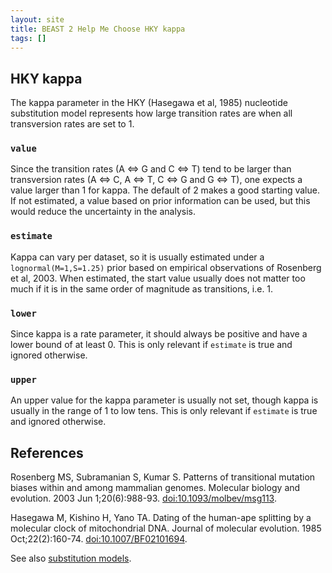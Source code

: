 ```yaml
---
layout: site
title: BEAST 2 Help Me Choose HKY kappa
tags: []
---
```


## HKY kappa

The kappa parameter in the HKY (Hasegawa et al, 1985) nucleotide substitution model represents how large transition rates are when all transversion rates are set to 1. 

### `value`

Since the transition rates (A <=> G and C <=> T) tend to be larger than transversion rates (A <=> C, A <=> T, C <=> G and G <=> T), one expects a value larger than 1 for kappa. The default of 2 makes a good starting value. If not estimated, a value based on prior information can be used, but this would reduce the uncertainty in the analysis.

### `estimate`

Kappa can vary per dataset, so it is usually estimated under a `lognormal(M=1,S=1.25)` prior based on empirical observations of Rosenberg et al, 2003. When estimated, the start value usually does not matter too much if it is in the same order of magnitude as transitions, i.e. 1.

### `lower`

Since kappa is a rate parameter, it should always be positive and have a lower bound of at least 0. This is only relevant if `estimate` is true and ignored otherwise.

### `upper`

An upper value for the kappa parameter is usually not set, though kappa is usually in the range of 1 to low tens.
This is only relevant if `estimate` is true and ignored otherwise.

## References

Rosenberg MS, Subramanian S, Kumar S. Patterns of transitional mutation biases within and among mammalian genomes. Molecular biology and evolution. 2003 Jun 1;20(6):988-93.  <a href="https://doi.org/10.1093/molbev/msg113">doi:10.1093/molbev/msg113</a>.

Hasegawa M, Kishino H, Yano TA. Dating of the human-ape splitting by a molecular clock of mitochondrial DNA. Journal of molecular evolution. 1985 Oct;22(2):160-74. <a href="https://doi.org/10.1007%2FBF02101694"> doi:10.1007/BF02101694</a>.

See also [substitution models](https://en.wikipedia.org/wiki/Substitution_model).
